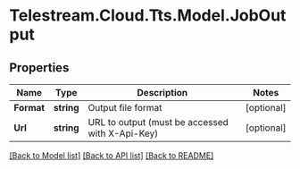 # Telestream.Cloud.Tts.Model.JobOutput
## Properties

Name | Type | Description | Notes
------------ | ------------- | ------------- | -------------
**Format** | **string** | Output file format | [optional] 
**Url** | **string** | URL to output (must be accessed with X-Api-Key) | [optional] 

[[Back to Model list]](../README.md#documentation-for-models) [[Back to API list]](../README.md#documentation-for-api-endpoints) [[Back to README]](../README.md)

